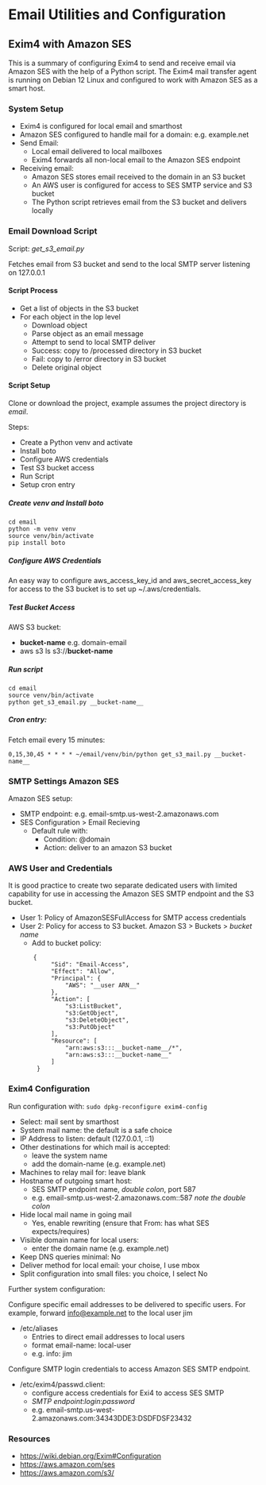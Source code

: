 # Email Utilities and Configuration

## Exim4 with Amazon SES

This is a summary of configuring Exim4 to send and receive email via
Amazon SES with the help of a Python script. The Exim4 mail transfer 
agent is running on Debian 12 Linux and configured to
work with Amazon SES as a smart host.

### System Setup
- Exim4 is configured for local email and smarthost
- Amazon SES configured to handle mail for a domain: e.g. example.net
- Send Email:
    - Local email delivered to local mailboxes
    - Exim4 forwards all non-local email to the Amazon SES endpoint
- Receiving email:
    - Amazon SES stores email received to the domain in an S3 bucket
    - An AWS user is configured for access to SES SMTP service and S3 bucket
    - The Python script retrieves email from the S3 bucket and delivers locally

###  Email Download Script

Script: *get_s3_email.py*

Fetches email from S3 bucket and send to the local SMTP server listening
on 127.0.0.1

#### Script Process
- Get a list of objects in the S3 bucket
- For each object in the lop level
    - Download object
    - Parse object as an email message
    - Attempt to send to local SMTP deliver
    - Success: copy to /processed directory in S3 bucket
    - Fail: copy to /error directory in S3 bucket
    - Delete original object

#### Script Setup

Clone or download the project, example assumes the project directory is *email*.

Steps:

- Create a Python venv and activate
- Install boto
- Configure AWS credentials
- Test S3 bucket access
- Run Script
- Setup cron entry

##### Create venv and Install boto

```
cd email
python -m venv venv
source venv/bin/activate
pip install boto
```

##### Configure AWS Credentials

An easy way to configure aws_access_key_id and aws_secret_access_key 
for access to the S3 bucket is to set up ~/.aws/credentials. 


##### Test Bucket Access

AWS S3 bucket:

- __bucket-name__  e.g. domain-email
- aws s3 ls s3://__bucket-name__


##### Run script

```
cd email
source venv/bin/activate
python get_s3_email.py __bucket-name__
```

##### Cron entry:

Fetch email every 15 minutes:

```
0,15,30,45 * * * * ~/email/venv/bin/python get_s3_mail.py __bucket-name__
```

### SMTP Settings Amazon SES

Amazon SES setup:

- SMTP endpoint: e.g. email-smtp.us-west-2.amazonaws.com
- SES Configuration > Email Recieving
    - Default rule with:
        - Condition:  @domain
        - Action: deliver to an amazon S3 bucket

### AWS User and Credentials

It is good practice to create two separate dedicated users with limited
capability for use in accessing the Amazon SES SMTP endpoint and the
S3 bucket. 

- User 1: Policy of AmazonSESFullAccess for SMTP access credentials
- User 2: Policy for access to S3 bucket. Amazon S3 > Buckets > _bucket name_
    - Add to bucket policy:


```
       {
            "Sid": "Email-Access",
            "Effect": "Allow",
            "Principal": {
                "AWS": "__user ARN__"
            },
            "Action": [
                "s3:ListBucket",
                "s3:GetObject",
                "s3:DeleteObject",
                "s3:PutObject"
            ],
            "Resource": [
                "arn:aws:s3:::__bucket-name__/*",
                "arn:aws:s3:::__bucket-name__"
            ]
        }

```


### Exim4 Configuration

Run configuration with: `sudo dpkg-reconfigure exim4-config`

- Select: mail sent by smarthost
- System mail name: the default is a safe choice
- IP Address to listen: default (127.0.0.1, ::1)
- Other destinations for which mail is accepted:
    - leave the system name
    - add the domain-name (e.g. example.net)
- Machines to relay mail for: leave blank
- Hostname of outgoing smart host:
    - SES SMTP endpoint name, *double colon*, port 587
    - e.g. email-smtp.us-west-2.amazonaws.com::587  *note the double colon*
- Hide local mail name in going mail
    - Yes, enable rewriting (ensure that From: has what SES expects/requires)
- Visible domain name for local users:
    - enter the domain name (e.g. example.net)
- Keep DNS queries minimal: No
- Deliver method for local email: your choise, I use mbox
- Split configuration into small files: you choice, I select No

Further system configuration:

Configure specific email addresses to be delivered to specific users.
For example, forward info@example.net to the local user jim

- /etc/aliases
    - Entries to direct email addresses to local users
    - format   email-name: local-user
    - e.g.     info: jim
 
Configure SMTP login credentials to access Amazon SES SMTP endpoint.

- /etc/exim4/passwd.client:
    - configure access credentials for Exi4 to access SES SMTP
    - _SMTP endpoint_:_login_:_password_
    - e.g.  email-smtp.us-west-2.amazonaws.com:34343DDE3:DSDFDSF23432

### Resources
- https://wiki.debian.org/Exim#Configuration
- https://aws.amazon.com/ses
- https://aws.amazon.com/s3/



